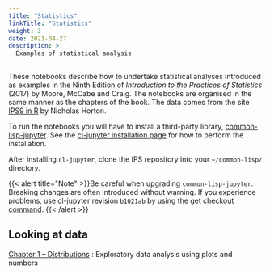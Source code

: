 ```yaml
---
title: "Statistics"
linkTitle: "Statistics"
weight: 3
date: 2021-04-27
description: >
  Examples of statistical analysis
---
```


These notebooks describe how to undertake statistical analyses introduced as examples in the Ninth Edition of _Introduction to the Practices of Statistics_ (2017) by Moore, McCabe and Craig.  The notebooks are organised in the same manner as the chapters of the book.  The data comes from the site [IPS9 in R](https://nhorton.people.amherst.edu/ips9/) by Nicholas Horton.

To run the notebooks you will have to install a third-party library,
[common-lisp-jupyter](https://github.com/yitzchak/common-lisp-jupyter).  See the [cl-jupyter installation page](https://yitzchak.github.io/common-lisp-jupyter/install.html) for how to perform the installation.

After installing `cl-jupyter`, clone the IPS repository into your `~/common-lisp/` directory.

{{< alert title="Note" >}}Be careful when upgrading `common-lisp-jupyter`.  Breaking changes are often introduced without warning.  If you experience problems, use cl-jupyter revision `b1021ab` by using the [get checkout command](https://www.git-tower.com/learn/git/faq/git-checkout-commits/).
{{< /alert >}}


## Looking at data

[Chapter 1 &ndash; Distributions](https://github.com/Lisp-Stat/IPS/blob/master/notebooks/Part%20I/01%20-%20Distributions.ipynb)
	: Exploratory data analysis using plots and numbers

